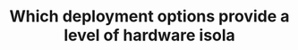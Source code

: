 ---
layout: all-exams
title: "Which deployment options provide a level of hardware isola"
blurb: "Both dedicated instances and dedicated hosts provide complete hardware isolation, ensuring that no other company can simultaneously run operations on the"
quid: 2
---